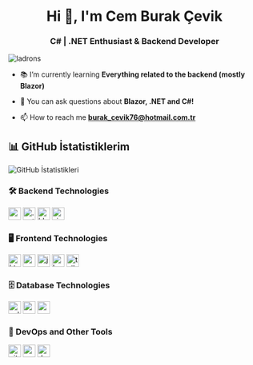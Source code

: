 <h1 align="center">Hi 👋, I'm Cem Burak Çevik</h1>
<h3 align="center">C# | .NET Enthusiast & Backend Developer</h3>

<p align="left"> <img src="https://komarev.com/ghpvc/?username=ladrons&label=Profile%20views&color=114082&style=flat-square" alt="ladrons" /> </p>

- 📚 I’m currently learning **Everything related to the backend (mostly Blazor)**

- 💬 You can ask questions about **Blazor, .NET and C#!**

- 📫 How to reach me **burak_cevik76@hotmail.com.tr**

## 📊 GitHub İstatistiklerim
![GitHub İstatistikleri](https://github-readme-stats.vercel.app/api?username=ladrons&show_icons=true&theme=github_dark)

### 🛠️ Backend Technologies
<p align="left">
    <img src="https://img.shields.io/static/v1?message=C%23&logo=c-sharp&label=&color=664794&logoColor=white&labelColor=&style=for-the-badge" height="25" alt="csharp logo"  />
    <img src="https://img.shields.io/static/v1?message=.NET&logo=.net&label=&color=512BD4&logoColor=white&labelColor=&style=for-the-badge" height="25" alt=".net logo"  />
    <img src="https://img.shields.io/static/v1?message=Blazor&logo=blazor&label=&color=8C3EAF&logoColor=white&labelColor=&style=for-the-badge" height="25" alt="blazor logo"  />
    <img src="https://img.shields.io/static/v1?message=SignalR&logo=.net&label=&color=0e6982&logoColor=white&labelColor=&style=for-the-badge" height="25" alt="signalr logo"  />
</p>

### 🖥️ Frontend Technologies
<p align="left">
    <img src="https://img.shields.io/static/v1?message=HTML5&logo=html5&label=&color=E34F26&logoColor=white&labelColor=&style=for-the-badge" height="25" alt="html5 logo"  />
    <img src="https://img.shields.io/static/v1?message=CSS3&logo=css3&label=&color=1572B6&logoColor=white&labelColor=&style=for-the-badge" height="25" alt="css3 logo"  />
    <img src="https://img.shields.io/static/v1?message=JavaScript&logo=javascript&label=&color=F7DF1E&logoColor=black&labelColor=&style=for-the-badge" height="25" alt="javascript logo"  />
    <img src="https://img.shields.io/static/v1?message=Bootstrap&logo=bootstrap&label=&color=7952B3&logoColor=white&labelColor=&style=for-the-badge" height="25" alt="bootstrap logo"  />
    <img src="https://img.shields.io/static/v1?message=TailwindCSS&logo=tailwind-css&label=&color=06B6D4&logoColor=white&labelColor=&style=for-the-badge" height="25" alt="tailwindcss logo"  />
</p>

### 🗄️ Database Technologies
<p align="left">
    <img src="https://img.shields.io/static/v1?message=SQLite&logo=sqlite&label=&color=003B57&logoColor=white&labelColor=&style=for-the-badge" height="25" alt="sqlite logo"  />
    <img src="https://img.shields.io/static/v1?message=Microsoft%20SQL%20Server&logo=microsoft-sql-server&label=&color=CC2927&logoColor=white&labelColor=&style=for-the-badge" height="25" alt="mssql logo"  />
    <img src="https://img.shields.io/static/v1?message=PostgreSQL&logo=postgresql&label=&color=4169E1&logoColor=white&labelColor=&style=for-the-badge" height="25" alt="postgresql logo"  />
</p>

### 🧰 DevOps and Other Tools
<p align="left">
    <img src="https://img.shields.io/static/v1?message=Git&logo=git&label=&color=F05032&logoColor=white&labelColor=&style=for-the-badge" height="25" alt="git logo"  />
    <img src="https://img.shields.io/static/v1?message=Postman&logo=postman&label=&color=FF6C37&logoColor=white&labelColor=&style=for-the-badge" height="25" alt="postman logo"  />
    <img src="https://img.shields.io/static/v1?message=Docker&logo=docker&label=&color=2496ED&logoColor=white&labelColor=&style=for-the-badge" height="25" alt="docker logo"  />
</p>